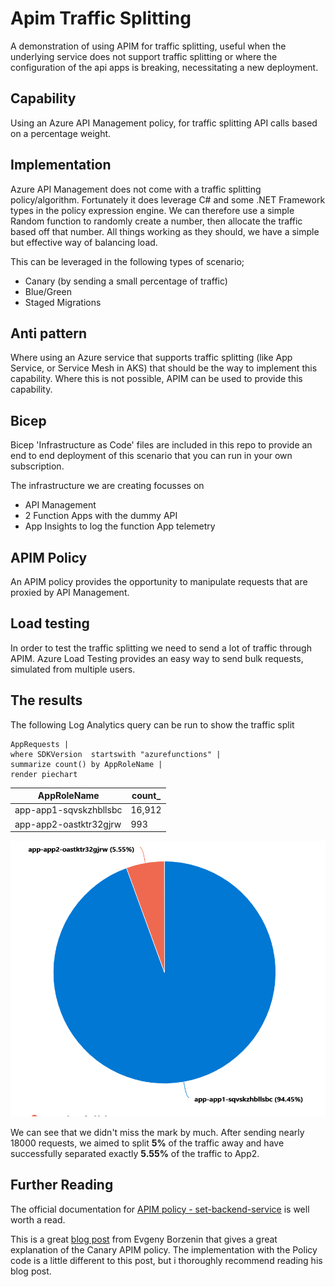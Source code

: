 # Apim Traffic Splitting
A demonstration of using APIM for traffic splitting, useful when the underlying service does not support traffic splitting or where the configuration of the api apps is breaking, necessitating a new deployment.

## Capability

Using an Azure API Management policy, for traffic splitting API calls based on a percentage weight.

## Implementation

Azure API Management does not come with a traffic splitting policy/algorithm. Fortunately it does leverage C# and some .NET Framework types in the policy expression engine. We can therefore use a simple Random function to randomly create a number, then allocate the traffic based off that number. All things working as they should, we have a simple but effective way of balancing load.

This can be leveraged in the following types of scenario;

- Canary (by sending a small percentage of traffic)
- Blue/Green
- Staged Migrations

## Anti pattern

Where using an Azure service that supports traffic splitting (like App Service, or Service Mesh in AKS) that should be the way to implement this capability. Where this is not possible, APIM can be used to provide this capability.
## Bicep

Bicep 'Infrastructure as Code' files are included in this repo to provide an end to end deployment of this scenario that you can run in your own subscription.

The infrastructure we are creating focusses on

- API Management
- 2 Function Apps with the dummy API
- App Insights to log the function App telemetry

## APIM Policy

An APIM policy provides the opportunity to manipulate requests that are proxied by API Management.
## Load testing

In order to test the traffic splitting we need to send a lot of traffic through APIM.
Azure Load Testing provides an easy way to send bulk requests, simulated from multiple users.
## The results

The following Log Analytics query can be run to show the traffic split

```kql
AppRequests |
where SDKVersion  startswith "azurefunctions" |
summarize count() by AppRoleName |
render piechart
```

| AppRoleName | count_ |
| ----------- | ------ |
| app-app1-sqvskzhbllsbc | 16,912 |
| app-app2-oastktr32gjrw | 993 |

![pie chart](trafficsplitresultspie.png)

We can see that we didn't miss the mark by much. After sending nearly 18000 requests, we aimed to split **5%** of the traffic away and have successfully separated exactly **5.55%** of the traffic to App2.

## Further Reading

The official documentation for [APIM policy - set-backend-service](https://docs.microsoft.com/en-us/azure/api-management/api-management-transformation-policies#SetBackendService) is well worth a read.

This is a great [blog post](https://borzenin.com/apim-canary-policy/) from
Evgeny Borzenin that gives a great explanation of the Canary APIM policy. The implementation with the Policy code is a little different to this post, but i thoroughly recommend reading his blog post.


